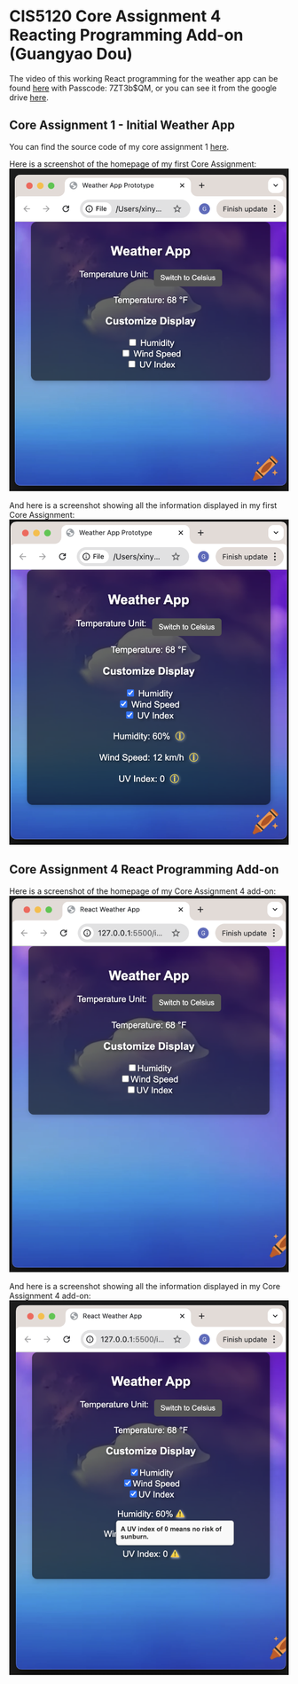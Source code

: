 # CIS5120 Core Assignment 4 Reacting Programming Add-on (Guangyao Dou)

The video of this working React programming for the weather app can be found [here](https://upenn.zoom.us/rec/share/cx_1Jg6b80HwhIwuzX-EfSyJYL1ChVIUT3UrG3hFeo1T3Jn9qwrdwamD7O41sYdM.p2ZCsPTCcOpyO2TG?startTime=1742872182000) with Passcode: 7ZT3b$QM, or you can see it from the google drive [here](https://drive.google.com/file/d/1cNpAZO9p2j5mbycnYZwpf0YuaIGUn2xG/view?usp=sharing).
## Core Assignment 1 - Initial Weather App

You can find the source code of my core assignment 1 [here](https://github.com/guangyaodou/cis5120_assignment_1).


Here is a screenshot of the homepage of my first Core Assignment: 
![Assignment_1_homepage](./assets/assignment_1_submission_homepage.png)

And here is a screenshot showing all the information displayed in my first Core Assignment:
![Assignment_1_information displayed](./assets/assignment_1_submission_information_displayed.png)


## Core Assignment 4 React Programming Add-on

Here is a screenshot of the homepage of my Core Assignment 4 add-on: 
![Assignment_4_homepage](./assets/assignment_4_add_on_homepage.png)

And here is a screenshot showing all the information displayed in my Core Assignment 4 add-on:
![Assignment_4_information displayed](./assets/assignment_4_add_on_information_displayed.png)
